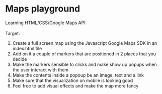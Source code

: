 # Maps playground
Learning HTML/CSS/Google Maps API</br></br>
Target:</br>
1. Create a full screen map using the Javascript Google Maps SDK in an index.html file
2. Add on it a couple of markers that are positioned in 2 places that you decide
3. Make the markers sensible to clicks and make show up popups when the user interact with them
4. Make the contents inside a popoup be an image, text and a link
5. Make sure that the visualization on mobile is looking good
6. Feel free to add visual effects and make the map more fancy
